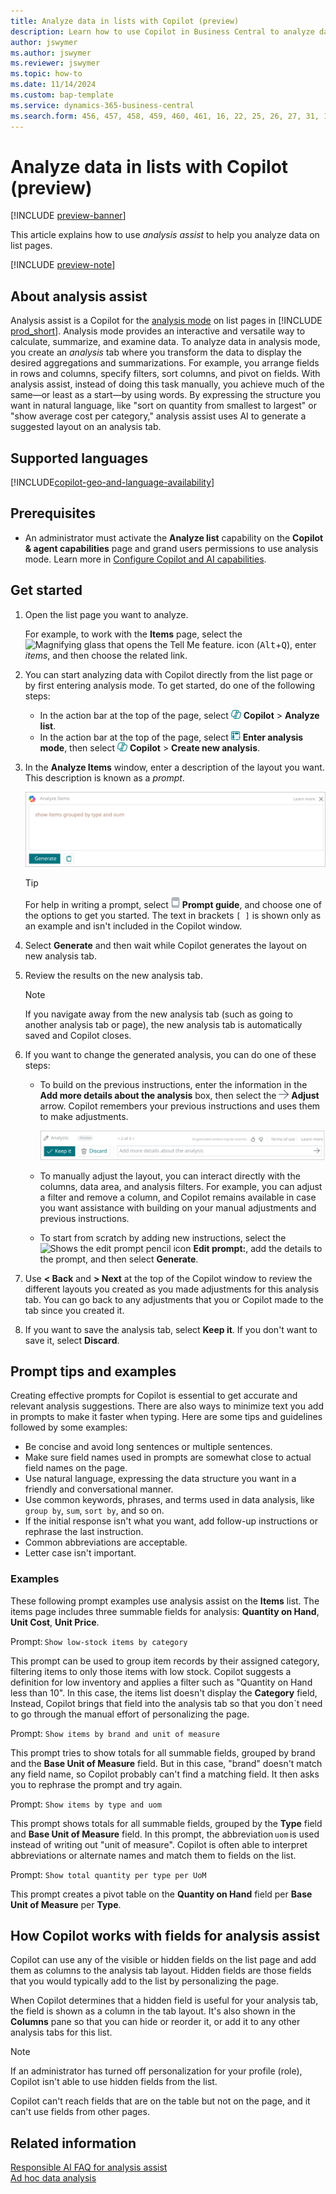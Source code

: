 ```yaml
---
title: Analyze data in lists with Copilot (preview)
description: Learn how to use Copilot in Business Central to analyze data.
author: jswymer 
ms.author: jswymer
ms.reviewer: jswymer
ms.topic: how-to
ms.date: 11/14/2024
ms.custom: bap-template
ms.service: dynamics-365-business-central
ms.search.form: 456, 457, 458, 459, 460, 461, 16, 22, 25, 26, 27, 31, 143, 144, 9300, 9301, 9303, 9304, 9305, 9306, 9307, 9309, 9310, 9311
---
```

# Analyze data in lists with Copilot (preview)

[!INCLUDE [preview-banner](~/../shared-content/shared/preview-includes/preview-banner.md)]

This article explains how to use *analysis assist* to help you analyze data on list pages.

[!INCLUDE [preview-note](~/../shared-content/shared/preview-includes/production-ready-preview-dynamics365.md)]

## About analysis assist

Analysis assist is a Copilot for the [analysis mode](analysis-mode.md) on list pages in [!INCLUDE [prod_short](includes/prod_short.md)]. Analysis mode provides an interactive and versatile way to calculate, summarize, and examine data. To analyze data in analysis mode, you create an *analysis* tab where you transform the data to display the desired aggregations and summarizations. For example, you arrange fields in rows and columns, specify filters, sort columns, and pivot on fields. With analysis assist, instead of doing this task manually, you achieve much of the same&mdash;or least as a start&mdash;by using words. By expressing the structure you want in natural language, like "sort on quantity from smallest to largest" or "show average cost per category," analysis assist uses AI to generate a suggested layout on an analysis tab.

## Supported languages

[!INCLUDE[copilot-geo-and-language-availability](includes/copilot-language-support.md)]

## Prerequisites

- An administrator must activate the **Analyze list** capability on the **Copilot & agent capabilities** page and grand users permissions to use analysis mode. Learn more in [Configure Copilot and AI capabilities](enable-ai.md).  

## Get started

1. Open the list page you want to analyze.

   For example, to work with the **Items** page, select the ![Magnifying glass that opens the Tell Me feature.](media/ui-search/search_small.png) icon (<kbd>Alt</kbd>+<kbd>Q</kbd>), enter *items*, and then choose the related link.

1. You can start analyzing data with Copilot directly from the list page or by first entering analysis mode. To get started, do one of the following steps:

    - In the action bar at the top of the page, select ![Shows the copilot icon](media/copilot-icon.png) **Copilot** > **Analyze list**.
    - In the action bar at the top of the page, select ![Shows the enter analysis mode icon](media/analysis-mode-icon.png) **Enter analysis mode**, then select ![Shows the copilot icon](media/copilot-icon.png) **Copilot** > **Create new analysis**.

1. In the **Analyze Items** window, enter a description of the layout you want. This description is known as a *prompt*.

    ![Shows the analysis assist Copilot](media/analysis-assist.svg)

    > [!TIP]
    > For help in writing a prompt, select ![Shows the view prompt icon](media/prompt-guide-icon.png) **Prompt guide**, and choose one of the options to get you started. The text in brackets `[ ]` is shown only as an example and isn't included in the Copilot window.

1. Select **Generate** and then wait while Copilot generates the layout on new analysis tab.
1. Review the results on the new analysis tab.

   > [!NOTE]
   > If you navigate away from the new analysis tab (such as going to another analysis tab or page), the new analysis tab is automatically saved and Copilot closes.

1. If you want to change the generated analysis, you can do one of these steps:

   - To build on the previous instructions, enter the information in the **Add more details about the analysis** box, then select the ![Show the adjust arrow](media/analysis-assist-adjust-button.png) **Adjust** arrow. Copilot remembers your previous instructions and uses them to make adjustments.

     ![Shows the analysis assist history buttons](media/analysis-assist-paging.svg)

   - To manually adjust the layout, you can interact directly with the columns, data area, and analysis filters. For example, you can adjust a filter and remove a column, and Copilot remains available in case you want assistance with building on your manual adjustments and previous instructions.
   - To start from scratch by adding new instructions, select the ![Shows the edit prompt pencil icon](media/edit-pencil.png) **Edit prompt:**, add the details to the prompt, and then select **Generate**.

1. Use **< Back** and **> Next** at the top of the Copilot window to review the different layouts you created as you made adjustments for this analysis tab. You can go back to any adjustments that you or Copilot made to the tab since you created it.

1. If you want to save the analysis tab, select **Keep it**. If you don't want to save it, select **Discard**.

## Prompt tips and examples

Creating effective prompts for Copilot is essential to get accurate and relevant analysis suggestions. There are also ways to minimize text you add in prompts to make it faster when typing. Here are some tips and guidelines followed by some examples:

- Be concise and avoid long sentences or multiple sentences.
- Make sure field names used in prompts are somewhat close to actual field names on the page.
- Use natural language, expressing the data structure you want in a friendly and conversational manner.
- Use common keywords, phrases, and terms used in data analysis, like `group by`, `sum`, `sort by`, and so on.
- If the initial response isn't what you want, add follow-up instructions or rephrase the last instruction.
- Common abbreviations are acceptable.
- Letter case isn't important.

### Examples

These following prompt examples use analysis assist on the **Items** list. The items page includes three summable fields for analysis: **Quantity on Hand**, **Unit Cost**, **Unit Price**.

Prompt: `Show low-stock items by category`

This prompt can be used to group item records by their assigned category, filtering items to only those items with low stock. Copilot suggests a definition for low inventory and applies a filter such as "Quantity on Hand less than 10". In this case, the items list doesn't display the **Category** field, Instead, Copilot brings that field into the analysis tab so that you don´t need to go through the manual effort of personalizing the page.

Prompt: `Show items by brand and unit of measure`

This prompt tries to show totals for all summable fields, grouped by brand and the **Base Unit of Measure** field. But in this case, "brand" doesn't match any field name, so Copilot probably can't find a matching field. It then asks you to rephrase the prompt and try again.

Prompt: `Show items by type and uom`

This prompt  shows totals for all summable fields, grouped by the **Type** field and **Base Unit of Measure** field. In this prompt, the abbreviation `uom` is used instead of writing out "unit of measure". Copilot is often able to interpret abbreviations or alternate names and match them to fields on the list.

Prompt: `Show total quantity per type per UoM`

This prompt creates a pivot table on the **Quantity on Hand** field per **Base Unit of Measure** per **Type**.

## How Copilot works with fields for analysis assist

Copilot can use any of the visible or hidden fields on the list page and add them as columns to the analysis tab layout. Hidden fields are those fields that you would typically add to the list by personalizing the page.

When Copilot determines that a hidden field is useful for your analysis tab, the field is shown as a column in the tab layout. It's also shown in the **Columns** pane so that you can hide or reorder it, or add it to any other analysis tabs for this list.  

> [!NOTE]
> If an administrator has turned off personalization for your profile (role), Copilot isn't able to use hidden fields from the list.

Copilot can't reach fields that are on the table but not on the page, and it can't use fields from other pages.

## Related information

[Responsible AI FAQ for analysis assist](faqs-analysis-assist.md)  
[Ad hoc data analysis](reports-adhoc-analysis.md)  
